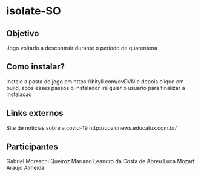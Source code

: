 # isolate-SO

<h2>Objetivo</h2>
Jogo voltado a descontrair durante o periodo de quarentena

<h2>Como instalar?</h2>
Instale a pasta do jogo em https://bityli.com/ovDVN e depois clique em build, apos esses passos o instalador ira guiar o usuario para finalizar a instalacao

<h2>Links externos</h2>
Site de noticias sobre a covid-19 http://covidnews.educatux.com.br/

<h2>Participantes</h2>
Gabriel Moreschi Queiroz Mariano
Leandro da Costa de Abreu
Luca Mozart Araujo Almeida
